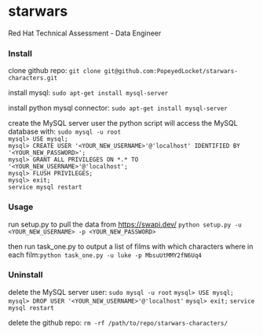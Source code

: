 # starwars
Red Hat Technical Assessment - Data Engineer



### Install

clone github repo:
`git clone git@github.com:PopeyedLocket/starwars-characters.git`

install mysql:
`sudo apt-get install mysql-server`

install python mysql connector:
`sudo apt-get install mysql-server`

create the MySQL server user the python script will access the MySQL database with:
`sudo mysql -u root`<br/>
`mysql> USE mysql;`<br/>
`mysql> CREATE USER '<YOUR_NEW_USERNAME>'@'localhost' IDENTIFIED BY '<YOUR_NEW_PASSWORD>';`<br/>
`mysql> GRANT ALL PRIVILEGES ON *.* TO '<YOUR_NEW_USERNAME>'@'localhost';`<br/>
`mysql> FLUSH PRIVILEGES;`<br/>
`mysql> exit;`<br/>
`service mysql restart`<br/>



### Usage

run setup.py to pull the data from ​https://swapi.dev/
`python setup.py -u <YOUR_NEW_USERNAME> -p <YOUR_NEW_PASSWORD>`

then run task_one.py to output a list of films with which characters where in each film:
​`python task_one.py -u luke -p MbsuUtMMY2fN6Uq4`



### Uninstall

delete the MySQL server user:
`sudo mysql -u root`
`mysql> USE mysql;`
`mysql> DROP USER '<YOUR_NEW_USERNAME>'@'localhost'`
`mysql> exit;`
`service mysql restart`

delete the github repo:
`rm -rf /path/to/repo/starwars-characters/`
